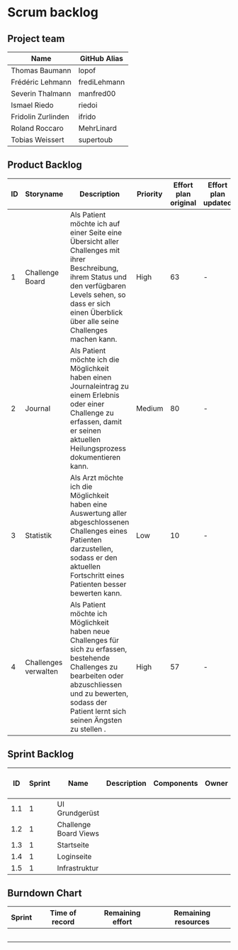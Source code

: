 # Scrum backlog
## Project team
Name | GitHub Alias
--- | ---
Thomas Baumann| lopof
Frédéric Lehmann | frediLehmann
Severin Thalmann | manfred00
Ismael Riedo | riedoi
Fridolin Zurlinden | ifrido
Roland Roccaro | MehrLinard
Tobias Weissert | supertoub

## Product Backlog
ID | Storyname | Description | Priority | Effort plan original | Effort plan updated | Effort acutal | Status
--- | --- | --- | --- | --- | --- | --- | ---
 1 | Challenge Board | Als Patient möchte ich auf einer Seite eine Übersicht aller Challenges mit ihrer Beschreibung, ihrem Status und den verfügbaren Levels sehen, so dass er sich einen Überblick über alle seine Challenges machen kann. | High | 63 | - | - | Open
 2 | Journal | Als Patient möchte ich die Möglichkeit haben einen Journaleintrag zu einem Erlebnis oder einer Challenge zu erfassen, damit er seinen aktuellen Heilungsprozess dokumentieren kann. | Medium | 80 | - | - | Open
 3 | Statistik | Als Arzt möchte ich die Möglichkeit haben eine Auswertung aller abgeschlossenen Challenges eines Patienten darzustellen, sodass er den aktuellen Fortschritt eines Patienten besser bewerten kann. | Low | 10 | - | - | Open
 4 | Challenges verwalten | Als Patient möchte ich Möglichkeit haben neue Challenges für sich zu erfassen, bestehende Challenges zu bearbeiten oder abzuschliessen und zu bewerten, sodass der Patient lernt sich seinen Ängsten zu stellen . | High | 57  | - | - | Open
## Sprint Backlog
ID | Sprint | Name | Description | Components | Owner | Reviewer | Priority | Effort plan original | Effort plan updated | Effort actual | Status
--- | --- | --- | --- | --- | --- | --- | --- | --- | --- | --- | ---
 1.1 | 1 | UI Grundgerüst |  |  |  |  | Medium | 13 | - | - | Open
 1.2 | 1 | Challenge Board Views |  |  |  |  | High | 27 | - | - | Open
 1.3 | 1 | Startseite |  |  |  |  | Medium | 7 | - | - | Open
 1.4 | 1 | Loginseite |  |  |  |  | Low | 7 | - | - | Open
 1.5 | 1 | Infrastruktur |  |  |  |  | High | 9 | - | - | Open

## Burndown Chart
Sprint | Time of record | Remaining effort | Remaining resources
--- | --- | --- | ---
    |     |     |
    |     |     |
    |     |     |
    |     |     |
    |     |     |
